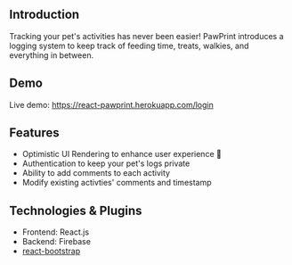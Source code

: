 ## Introduction
Tracking your pet's activities has never been easier! PawPrint introduces a logging system to keep track of feeding time, treats, walkies, and everything in between.

## Demo
Live demo: https://react-pawprint.herokuapp.com/login

## Features
- Optimistic UI Rendering to enhance user experience 🎉
- Authentication to keep your pet's logs private
- Ability to add comments to each activity
- Modify existing activties' comments and timestamp

## Technologies & Plugins
- Frontend: React.js
- Backend: Firebase
- [react-bootstrap](https://www.npmjs.com/package/react-bootstrap)
